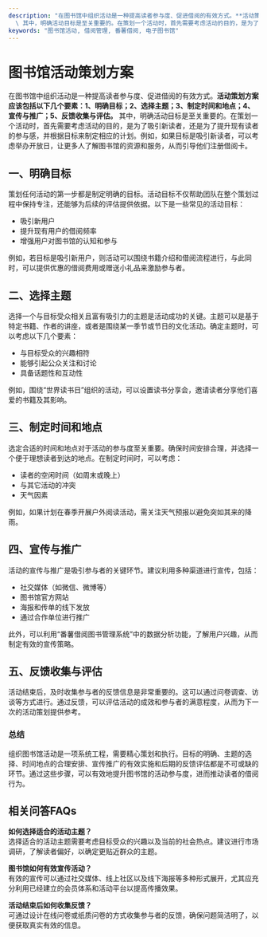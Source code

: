 ```yaml
---
description: "在图书馆中组织活动是一种提高读者参与度、促进借阅的有效方式。**活动策划方案应该包括以下几个要素：1、明确目标；2、选择主题；3、制定时间和地点；4、宣传与推广；5、反馈收集与评估。**\
  \ 其中，明确活动目标是至关重要的。在策划一个活动时，首先需要考虑活动的目的，是为了吸引新读者，还是为了提升现有读者的参与感，并根据目标来制定相应的计划。例如，如果目标是吸引新读者，可以考虑举办开放日，让更多人了解图书馆的资源和服务，从而引导他们注册借阅卡。"
keywords: "图书馆活动, 借阅管理, 番薯借阅, 电子图书馆"
---
```

# 图书馆活动策划方案

在图书馆中组织活动是一种提高读者参与度、促进借阅的有效方式。**活动策划方案应该包括以下几个要素：1、明确目标；2、选择主题；3、制定时间和地点；4、宣传与推广；5、反馈收集与评估。** 其中，明确活动目标是至关重要的。在策划一个活动时，首先需要考虑活动的目的，是为了吸引新读者，还是为了提升现有读者的参与感，并根据目标来制定相应的计划。例如，如果目标是吸引新读者，可以考虑举办开放日，让更多人了解图书馆的资源和服务，从而引导他们注册借阅卡。

## 一、明确目标

策划任何活动的第一步都是制定明确的目标。活动目标不仅帮助团队在整个策划过程中保持专注，还能够为后续的评估提供依据。以下是一些常见的活动目标：

- 吸引新用户
- 提升现有用户的借阅频率
- 增强用户对图书馆的认知和参与

例如，若目标是吸引新用户，则活动可以围绕书籍介绍和借阅流程进行，与此同时，可以提供优惠的借阅费用或赠送小礼品来激励参与者。

## 二、选择主题

选择一个与目标受众相关且富有吸引力的主题是活动成功的关键。主题可以是基于特定书籍、作者的讲座，或者是围绕某一季节或节日的文化活动。确定主题时，可以考虑以下几个要素：

- 与目标受众的兴趣相符
- 能够引起公众关注和讨论
- 具备话题性和互动性

例如，围绕“世界读书日”组织的活动，可以设置读书分享会，邀请读者分享他们喜爱的书籍及其影响。

## 三、制定时间和地点

选定合适的时间和地点对于活动的参与度至关重要。确保时间安排合理，并选择一个便于理想读者到达的地点。在制定时间时，可以考虑：

- 读者的空闲时间（如周末或晚上）
- 与其它活动的冲突
- 天气因素

例如，如果计划在春季开展户外阅读活动，需关注天气预报以避免突如其来的降雨。

## 四、宣传与推广

活动的宣传与推广是吸引参与者的关键环节。建议利用多种渠道进行宣传，包括：

- 社交媒体（如微信、微博等）
- 图书馆官方网站
- 海报和传单的线下发放
- 通过合作单位进行推广

此外，可以利用“番薯借阅图书管理系统”中的数据分析功能，了解用户兴趣，从而制定有效的宣传策略。

## 五、反馈收集与评估

活动结束后，及时收集参与者的反馈信息是非常重要的。这可以通过问卷调查、访谈等方式进行。通过反馈，可以评估活动的成效和参与者的满意程度，从而为下一次的活动策划提供参考。

### 总结

组织图书馆活动是一项系统工程，需要精心策划和执行。目标的明确、主题的选择、时间地点的合理安排、宣传推广的有效实施和后期的反馈评估都是不可或缺的环节。通过这些步骤，可以有效地提升图书馆的活动参与度，进而推动读者的借阅行为。

## 相关问答FAQs

**如何选择适合的活动主题？**  
选择适合的活动主题需要考虑目标受众的兴趣以及当前的社会热点。建议进行市场调研，了解读者偏好，以确定更贴近群众的主题。

**图书馆如何有效宣传活动？**  
有效的宣传可以通过社交媒体、线上社区以及线下海报等多种形式展开，尤其应充分利用已经建立的会员体系和活动平台以提高传播效果。

**活动结束后如何收集反馈？**  
可通过设计在线问卷或纸质问卷的方式收集参与者的反馈，确保问题简洁明了，以便获取真实有效的信息。
